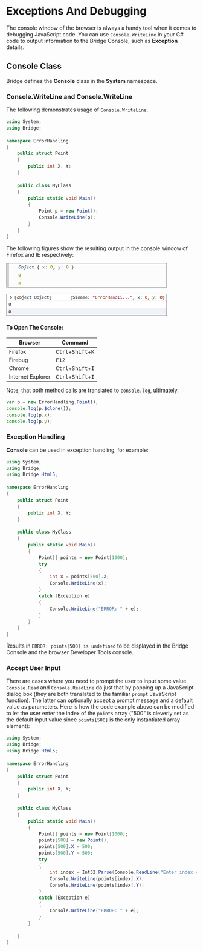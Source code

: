 # Exceptions And Debugging

The console window of the browser is always a handy tool when it comes to debugging JavaScript code. You can use `Console.WriteLine` in your C# code to output information to the Bridge Console, such as **Exception** details.

## Console Class

Bridge defines the **Console** class in the **System** namespace. 

### Console.WriteLine and Console.WriteLine

The following demonstrates usage of `Console.WriteLine`.

```csharp
using System;
using Bridge;

namespace ErrorHandling
{
    public struct Point
    {
        public int X, Y;
    }

    public class MyClass
    {   
        public static void Main()
        {
            Point p = new Point();
            Console.WriteLine(p);
        }
    }
}
```

The following figures show the resulting output in the console window of Firefox and IE respectively:

![ff console](../static/ff-console.png)

![ie console](../static/ie-console.png)

#### To Open The Console:

Browser | Command
--- | ---
Firefox | <kbd>Ctrl</kbd>+<kbd>Shift</kbd>+<kbd>K</kbd>
Firebug | <kbd>F12</kbd>
Chrome | <kbd>Ctrl</kbd>+<kbd>Shift</kbd>+<kbd>I</kbd>
Internet Explorer | <kbd>Ctrl</kbd>+<kbd>Shift</kbd>+<kbd>I</kbd>

Note, that both method calls are translated to `console.log`, ultimately.

```js
var p = new ErrorHandling.Point();
console.log(p.$clone());
console.log(p.x);
console.log(p.y);
```

### Exception Handling

**Console** can be used in exception handling, for example:

```csharp
using System;
using Bridge;
using Bridge.Html5;

namespace ErrorHandling
{
    public struct Point
    {
        public int X, Y;
    }

    public class MyClass
    {   
        public static void Main()
        {
            Point[] points = new Point[1000];
            try
            {
                int x = points[500].X;
                Console.WriteLine(x);
            }
            catch (Exception e)
            {
                Console.WriteLine("ERROR: " + e);
            }
        }
    }
}
```

Results in `ERROR: points[500] is undefined` to be displayed in the Bridge Console and the browser Developer Tools console.

### Accept User Input

There are cases where you need to prompt the user to input some value. `Console.Read` and `Console.ReadLine` do just that by popping up a JavaScript dialog box (they are both translated to the familiar `prompt` JavaScript function). The latter can optionally accept a prompt message and a default value as parameters. Here is how the code example above can be modified to let the user enter the index of the `points` array ("500" is cleverly set as the default input value since `points[500]` is the only instantiated array element):

```csharp
using System;
using Bridge;
using Bridge.Html5;

namespace ErrorHandling
{
    public struct Point
    {
        public int X, Y;
    }

    public class MyClass
    {   
        public static void Main()
        {
            Point[] points = new Point[1000];
            points[500] = new Point();
            points[500].X = 500;
            points[500].Y = 500;
            try
            {
                int index = Int32.Parse(Console.ReadLine("Enter index value", "500"));
                Console.WriteLine(points[index].X);
                Console.WriteLine(points[index].Y);
            }
            catch (Exception e)
            {
                Console.WriteLine("ERROR: " + e);
            }
        }

    }
}
```